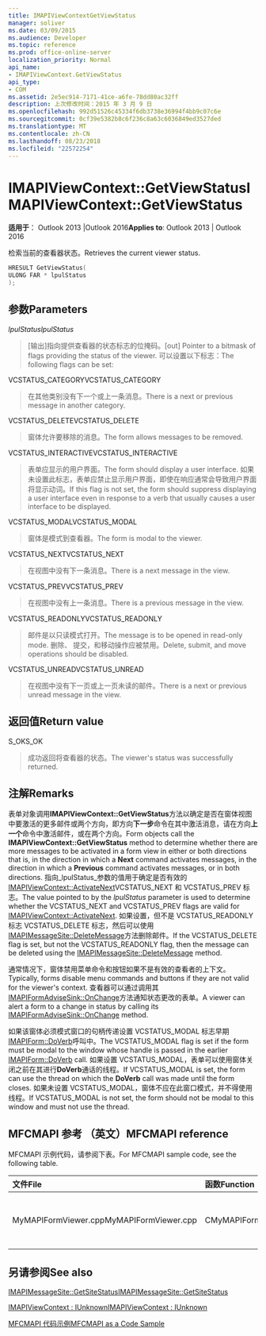 ```yaml
---
title: IMAPIViewContextGetViewStatus
manager: soliver
ms.date: 03/09/2015
ms.audience: Developer
ms.topic: reference
ms.prod: office-online-server
localization_priority: Normal
api_name:
- IMAPIViewContext.GetViewStatus
api_type:
- COM
ms.assetid: 2e5ec914-7171-41ce-a6fe-78dd80ac32ff
description: 上次修改时间：2015 年 3 月 9 日
ms.openlocfilehash: 992d51526c45334f6db3738e36994f4bb9c07c6e
ms.sourcegitcommit: 0cf39e5382b8c6f236c8a63c6036849ed3527ded
ms.translationtype: MT
ms.contentlocale: zh-CN
ms.lasthandoff: 08/23/2018
ms.locfileid: "22572254"
---
```

# <a name="imapiviewcontextgetviewstatus"></a><span data-ttu-id="b9b86-103">IMAPIViewContext::GetViewStatus</span><span class="sxs-lookup"><span data-stu-id="b9b86-103">IMAPIViewContext::GetViewStatus</span></span>

  
  
<span data-ttu-id="b9b86-104">**适用于**： Outlook 2013 |Outlook 2016</span><span class="sxs-lookup"><span data-stu-id="b9b86-104">**Applies to**: Outlook 2013 | Outlook 2016</span></span> 
  
<span data-ttu-id="b9b86-105">检索当前的查看器状态。</span><span class="sxs-lookup"><span data-stu-id="b9b86-105">Retrieves the current viewer status.</span></span> 
  
```cpp
HRESULT GetViewStatus(
ULONG FAR * lpulStatus
);
```

## <a name="parameters"></a><span data-ttu-id="b9b86-106">参数</span><span class="sxs-lookup"><span data-stu-id="b9b86-106">Parameters</span></span>

 <span data-ttu-id="b9b86-107">_lpulStatus_</span><span class="sxs-lookup"><span data-stu-id="b9b86-107">_lpulStatus_</span></span>
  
> <span data-ttu-id="b9b86-108">[输出]指向提供查看器的状态标志的位掩码。</span><span class="sxs-lookup"><span data-stu-id="b9b86-108">[out] Pointer to a bitmask of flags providing the status of the viewer.</span></span> <span data-ttu-id="b9b86-109">可以设置以下标志：</span><span class="sxs-lookup"><span data-stu-id="b9b86-109">The following flags can be set:</span></span>
    
<span data-ttu-id="b9b86-110">VCSTATUS_CATEGORY</span><span class="sxs-lookup"><span data-stu-id="b9b86-110">VCSTATUS_CATEGORY</span></span> 
  
> <span data-ttu-id="b9b86-111">在其他类别没有下一个或上一条消息。</span><span class="sxs-lookup"><span data-stu-id="b9b86-111">There is a next or previous message in another category.</span></span> 
    
<span data-ttu-id="b9b86-112">VCSTATUS_DELETE</span><span class="sxs-lookup"><span data-stu-id="b9b86-112">VCSTATUS_DELETE</span></span> 
  
> <span data-ttu-id="b9b86-113">窗体允许要移除的消息。</span><span class="sxs-lookup"><span data-stu-id="b9b86-113">The form allows messages to be removed.</span></span> 
    
<span data-ttu-id="b9b86-114">VCSTATUS_INTERACTIVE</span><span class="sxs-lookup"><span data-stu-id="b9b86-114">VCSTATUS_INTERACTIVE</span></span> 
  
> <span data-ttu-id="b9b86-115">表单应显示的用户界面。</span><span class="sxs-lookup"><span data-stu-id="b9b86-115">The form should display a user interface.</span></span> <span data-ttu-id="b9b86-116">如果未设置此标志，表单应禁止显示用户界面，即使在响应通常会导致用户界面将显示动词。</span><span class="sxs-lookup"><span data-stu-id="b9b86-116">If this flag is not set, the form should suppress displaying a user interface even in response to a verb that usually causes a user interface to be displayed.</span></span> 
    
<span data-ttu-id="b9b86-117">VCSTATUS_MODAL</span><span class="sxs-lookup"><span data-stu-id="b9b86-117">VCSTATUS_MODAL</span></span> 
  
> <span data-ttu-id="b9b86-118">窗体是模式到查看器。</span><span class="sxs-lookup"><span data-stu-id="b9b86-118">The form is modal to the viewer.</span></span> 
    
<span data-ttu-id="b9b86-119">VCSTATUS_NEXT</span><span class="sxs-lookup"><span data-stu-id="b9b86-119">VCSTATUS_NEXT</span></span> 
  
> <span data-ttu-id="b9b86-120">在视图中没有下一条消息。</span><span class="sxs-lookup"><span data-stu-id="b9b86-120">There is a next message in the view.</span></span> 
    
<span data-ttu-id="b9b86-121">VCSTATUS_PREV</span><span class="sxs-lookup"><span data-stu-id="b9b86-121">VCSTATUS_PREV</span></span> 
  
> <span data-ttu-id="b9b86-122">在视图中没有上一条消息。</span><span class="sxs-lookup"><span data-stu-id="b9b86-122">There is a previous message in the view.</span></span> 
    
<span data-ttu-id="b9b86-123">VCSTATUS_READONLY</span><span class="sxs-lookup"><span data-stu-id="b9b86-123">VCSTATUS_READONLY</span></span> 
  
> <span data-ttu-id="b9b86-124">邮件是以只读模式打开。</span><span class="sxs-lookup"><span data-stu-id="b9b86-124">The message is to be opened in read-only mode.</span></span> <span data-ttu-id="b9b86-125">删除、 提交，和移动操作应被禁用。</span><span class="sxs-lookup"><span data-stu-id="b9b86-125">Delete, submit, and move operations should be disabled.</span></span> 
    
<span data-ttu-id="b9b86-126">VCSTATUS_UNREAD</span><span class="sxs-lookup"><span data-stu-id="b9b86-126">VCSTATUS_UNREAD</span></span> 
  
> <span data-ttu-id="b9b86-127">在视图中没有下一页或上一页未读的邮件。</span><span class="sxs-lookup"><span data-stu-id="b9b86-127">There is a next or previous unread message in the view.</span></span>
    
## <a name="return-value"></a><span data-ttu-id="b9b86-128">返回值</span><span class="sxs-lookup"><span data-stu-id="b9b86-128">Return value</span></span>

<span data-ttu-id="b9b86-129">S_OK</span><span class="sxs-lookup"><span data-stu-id="b9b86-129">S_OK</span></span> 
  
> <span data-ttu-id="b9b86-130">成功返回将查看器的状态。</span><span class="sxs-lookup"><span data-stu-id="b9b86-130">The viewer's status was successfully returned.</span></span>
    
## <a name="remarks"></a><span data-ttu-id="b9b86-131">注解</span><span class="sxs-lookup"><span data-stu-id="b9b86-131">Remarks</span></span>

<span data-ttu-id="b9b86-132">表单对象调用**IMAPIViewContext::GetViewStatus**方法以确定是否在窗体视图中要激活的更多邮件或两个方向，即方向**下一步**命令在其中激活消息，请在方向**上一个**命令中激活邮件，或在两个方向。</span><span class="sxs-lookup"><span data-stu-id="b9b86-132">Form objects call the **IMAPIViewContext::GetViewStatus** method to determine whether there are more messages to be activated in a form view in either or both directions that is, in the direction in which a **Next** command activates messages, in the direction in which a **Previous** command activates messages, or in both directions.</span></span> <span data-ttu-id="b9b86-133">指向_lpulStatus_参数的值用于确定是否有效的[IMAPIViewContext::ActivateNext](imapiviewcontext-activatenext.md)VCSTATUS_NEXT 和 VCSTATUS_PREV 标志。</span><span class="sxs-lookup"><span data-stu-id="b9b86-133">The value pointed to by the  _lpulStatus_ parameter is used to determine whether the VCSTATUS_NEXT and VCSTATUS_PREV flags are valid for [IMAPIViewContext::ActivateNext](imapiviewcontext-activatenext.md).</span></span> <span data-ttu-id="b9b86-134">如果设置，但不是 VCSTATUS_READONLY 标志 VCSTATUS_DELETE 标志，然后可以使用[IMAPIMessageSite::DeleteMessage](imapimessagesite-deletemessage.md)方法删除邮件。</span><span class="sxs-lookup"><span data-stu-id="b9b86-134">If the VCSTATUS_DELETE flag is set, but not the VCSTATUS_READONLY flag, then the message can be deleted using the [IMAPIMessageSite::DeleteMessage](imapimessagesite-deletemessage.md) method.</span></span> 
  
<span data-ttu-id="b9b86-135">通常情况下，窗体禁用菜单命令和按钮如果不是有效的查看者的上下文。</span><span class="sxs-lookup"><span data-stu-id="b9b86-135">Typically, forms disable menu commands and buttons if they are not valid for the viewer's context.</span></span> <span data-ttu-id="b9b86-136">查看器可以通过调用其[IMAPIFormAdviseSink::OnChange](imapiformadvisesink-onchange.md)方法通知状态更改的表单。</span><span class="sxs-lookup"><span data-stu-id="b9b86-136">A viewer can alert a form to a change in status by calling its [IMAPIFormAdviseSink::OnChange](imapiformadvisesink-onchange.md) method.</span></span> 
  
<span data-ttu-id="b9b86-137">如果该窗体必须模式窗口的句柄传递设置 VCSTATUS_MODAL 标志早期[IMAPIForm::DoVerb](imapiform-doverb.md)呼叫中。</span><span class="sxs-lookup"><span data-stu-id="b9b86-137">The VCSTATUS_MODAL flag is set if the form must be modal to the window whose handle is passed in the earlier [IMAPIForm::DoVerb](imapiform-doverb.md) call.</span></span> <span data-ttu-id="b9b86-138">如果设置 VCSTATUS_MODAL，表单可以使用窗体关闭之前在其进行**DoVerb**通话的线程。</span><span class="sxs-lookup"><span data-stu-id="b9b86-138">If VCSTATUS_MODAL is set, the form can use the thread on which the **DoVerb** call was made until the form closes.</span></span> <span data-ttu-id="b9b86-139">如果未设置 VCSTATUS_MODAL，窗体不应在此窗口模式，并不得使用线程。</span><span class="sxs-lookup"><span data-stu-id="b9b86-139">If VCSTATUS_MODAL is not set, the form should not be modal to this window and must not use the thread.</span></span> 
  
## <a name="mfcmapi-reference"></a><span data-ttu-id="b9b86-140">MFCMAPI 参考 （英文）</span><span class="sxs-lookup"><span data-stu-id="b9b86-140">MFCMAPI reference</span></span>

<span data-ttu-id="b9b86-141">MFCMAPI 示例代码，请参阅下表。</span><span class="sxs-lookup"><span data-stu-id="b9b86-141">For MFCMAPI sample code, see the following table.</span></span>
  
|<span data-ttu-id="b9b86-142">**文件**</span><span class="sxs-lookup"><span data-stu-id="b9b86-142">**File**</span></span>|<span data-ttu-id="b9b86-143">**函数**</span><span class="sxs-lookup"><span data-stu-id="b9b86-143">**Function**</span></span>|<span data-ttu-id="b9b86-144">**Comment**</span><span class="sxs-lookup"><span data-stu-id="b9b86-144">**Comment**</span></span>|
|:-----|:-----|:-----|
|<span data-ttu-id="b9b86-145">MyMAPIFormViewer.cpp</span><span class="sxs-lookup"><span data-stu-id="b9b86-145">MyMAPIFormViewer.cpp</span></span>  <br/> |<span data-ttu-id="b9b86-146">CMyMAPIFormViewer::GetViewStatus</span><span class="sxs-lookup"><span data-stu-id="b9b86-146">CMyMAPIFormViewer::GetViewStatus</span></span>  <br/> |<span data-ttu-id="b9b86-147">MFCMAPI 此函数中实现**IMAPIViewContext::GetViewStatus**方法。</span><span class="sxs-lookup"><span data-stu-id="b9b86-147">MFCMAPI implements the **IMAPIViewContext::GetViewStatus** method in this function.</span></span>  <br/> |
   
## <a name="see-also"></a><span data-ttu-id="b9b86-148">另请参阅</span><span class="sxs-lookup"><span data-stu-id="b9b86-148">See also</span></span>



[<span data-ttu-id="b9b86-149">IMAPIMessageSite::GetSiteStatus</span><span class="sxs-lookup"><span data-stu-id="b9b86-149">IMAPIMessageSite::GetSiteStatus</span></span>](imapimessagesite-getsitestatus.md)
  
[<span data-ttu-id="b9b86-150">IMAPIViewContext : IUnknown</span><span class="sxs-lookup"><span data-stu-id="b9b86-150">IMAPIViewContext : IUnknown</span></span>](imapiviewcontextiunknown.md)


[<span data-ttu-id="b9b86-151">MFCMAPI 代码示例</span><span class="sxs-lookup"><span data-stu-id="b9b86-151">MFCMAPI as a Code Sample</span></span>](mfcmapi-as-a-code-sample.md)

